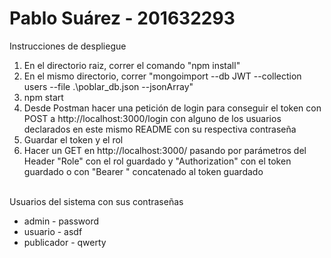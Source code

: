 ﻿# Pablo Suárez - 201632293
 Instrucciones de despliegue
 <ol>
  <li>En el directorio raiz, correr el comando "npm install"</li>
  <li>En el mismo directorio, correr "mongoimport --db JWT --collection users --file .\poblar_db.json --jsonArray"</li>
  <li>npm start</li>
  <li>Desde Postman hacer una petición de login para conseguir el token con POST a http://localhost:3000/login con alguno de los usuarios declarados en este mismo README con su respectiva contraseña</li>
  <li>Guardar el token y el rol</li>
  <li>Hacer un GET en http://localhost:3000/ pasando por parámetros del Header "Role" con el rol guardado y "Authorization" con el token guardado o con "Bearer " concatenado al token guardado</li>
 </ol>
 <br>
 Usuarios del sistema con sus contraseñas
 <ul>
  <li>admin - password</li>
  <li>usuario - asdf</li>
  <li>publicador - qwerty</li>
 </ul>
